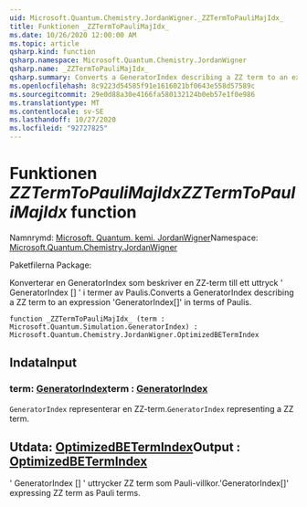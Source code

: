 ```yaml
---
uid: Microsoft.Quantum.Chemistry.JordanWigner._ZZTermToPauliMajIdx_
title: Funktionen _ZZTermToPauliMajIdx_
ms.date: 10/26/2020 12:00:00 AM
ms.topic: article
qsharp.kind: function
qsharp.namespace: Microsoft.Quantum.Chemistry.JordanWigner
qsharp.name: _ZZTermToPauliMajIdx_
qsharp.summary: Converts a GeneratorIndex describing a ZZ term to an expression 'GeneratorIndex[]' in terms of Paulis.
ms.openlocfilehash: 8c9223d54585f91e1616021bf0643e558d57589c
ms.sourcegitcommit: 29e0d88a30e4166fa580132124b0eb57e1f0e986
ms.translationtype: MT
ms.contentlocale: sv-SE
ms.lasthandoff: 10/27/2020
ms.locfileid: "92727825"
---
```

# <a name="_zztermtopaulimajidx_-function"></a><span data-ttu-id="c6062-102">Funktionen _ZZTermToPauliMajIdx_</span><span class="sxs-lookup"><span data-stu-id="c6062-102">_ZZTermToPauliMajIdx_ function</span></span>

<span data-ttu-id="c6062-103">Namnrymd: [Microsoft. Quantum. kemi. JordanWigner](xref:Microsoft.Quantum.Chemistry.JordanWigner)</span><span class="sxs-lookup"><span data-stu-id="c6062-103">Namespace: [Microsoft.Quantum.Chemistry.JordanWigner](xref:Microsoft.Quantum.Chemistry.JordanWigner)</span></span>

<span data-ttu-id="c6062-104">Paketfilerna [](https://nuget.org/packages/)</span><span class="sxs-lookup"><span data-stu-id="c6062-104">Package: [](https://nuget.org/packages/)</span></span>


<span data-ttu-id="c6062-105">Konverterar en GeneratorIndex som beskriver en ZZ-term till ett uttryck ' GeneratorIndex [] ' i termer av Paulis.</span><span class="sxs-lookup"><span data-stu-id="c6062-105">Converts a GeneratorIndex describing a ZZ term to an expression 'GeneratorIndex[]' in terms of Paulis.</span></span>

```qsharp
function _ZZTermToPauliMajIdx_ (term : Microsoft.Quantum.Simulation.GeneratorIndex) : Microsoft.Quantum.Chemistry.JordanWigner.OptimizedBETermIndex
```


## <a name="input"></a><span data-ttu-id="c6062-106">Indata</span><span class="sxs-lookup"><span data-stu-id="c6062-106">Input</span></span>

### <a name="term--generatorindex"></a><span data-ttu-id="c6062-107">term: [GeneratorIndex](xref:Microsoft.Quantum.Simulation.GeneratorIndex)</span><span class="sxs-lookup"><span data-stu-id="c6062-107">term : [GeneratorIndex](xref:Microsoft.Quantum.Simulation.GeneratorIndex)</span></span>

<span data-ttu-id="c6062-108">`GeneratorIndex` representerar en ZZ-term.</span><span class="sxs-lookup"><span data-stu-id="c6062-108">`GeneratorIndex` representing a ZZ term.</span></span>



## <a name="output--optimizedbetermindex"></a><span data-ttu-id="c6062-109">Utdata: [OptimizedBETermIndex](xref:Microsoft.Quantum.Chemistry.JordanWigner.OptimizedBETermIndex)</span><span class="sxs-lookup"><span data-stu-id="c6062-109">Output : [OptimizedBETermIndex](xref:Microsoft.Quantum.Chemistry.JordanWigner.OptimizedBETermIndex)</span></span>

<span data-ttu-id="c6062-110">' GeneratorIndex [] ' uttrycker ZZ term som Pauli-villkor.</span><span class="sxs-lookup"><span data-stu-id="c6062-110">'GeneratorIndex[]' expressing ZZ term as Pauli terms.</span></span>